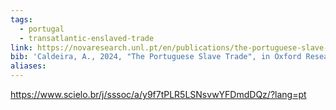 ```yaml
---
tags:
  - portugal
  - transatlantic-enslaved-trade
link: https://novaresearch.unl.pt/en/publications/the-portuguese-slave-trade
bib: 'Caldeira, A., 2024, "The Portuguese Slave Trade", in Oxford Research Encyclopedia of African History, edited by Thomas Spear, Oxford: Oxford University Press, https://doi.org/10.1093/acrefore/9780190277734.013.903'
aliases:
---
```

https://www.scielo.br/j/sssoc/a/y9f7tPLR5LSNsvwYFDmdDQz/?lang=pt